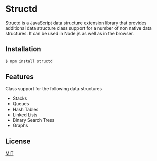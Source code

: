 # Structd

Structd is a JavaScript data structure extension library that provides additional data structure class support for a number of non native data structures. It can be used in Node.js as well as in the browser.

## Installation

```bash
$ npm install structd
```

## Features

Class support for the following data structures
* Stacks
* Queues
* Hash Tables
* Linked Lists
* Binary Search Tress
* Graphs
    
## License

[MIT](LICENSE)